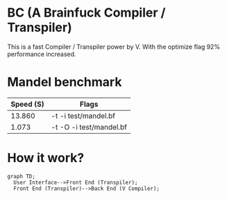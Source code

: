 # BC (A Brainfuck Compiler / Transpiler)
This is a fast Compiler / Transpiler power by V.
With the optimize flag 92% performance increased.

# Mandel benchmark
| Speed (S) | Flags                   |
|-----------|-------------------------|
| 13.860    | -t -i test/mandel.bf    |
| 1.073     | -t -O -i test/mandel.bf |

# How it work?
```mermaid
graph TD;
  User Interface-->Front End (Transpiler);
  Front End (Transpiler)-->Back End (V Compiler);
```
